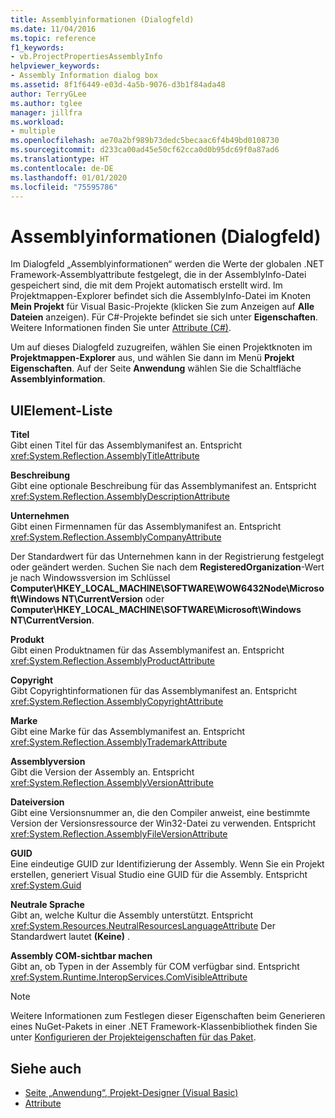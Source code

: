 ```yaml
---
title: Assemblyinformationen (Dialogfeld)
ms.date: 11/04/2016
ms.topic: reference
f1_keywords:
- vb.ProjectPropertiesAssemblyInfo
helpviewer_keywords:
- Assembly Information dialog box
ms.assetid: 8f1f6449-e03d-4a5b-9076-d3b1f84ada48
author: TerryGLee
ms.author: tglee
manager: jillfra
ms.workload:
- multiple
ms.openlocfilehash: ae70a2bf989b73dedc5becaac6f4b49bd0108730
ms.sourcegitcommit: d233ca00ad45e50cf62cca0d0b95dc69f0a87ad6
ms.translationtype: HT
ms.contentlocale: de-DE
ms.lasthandoff: 01/01/2020
ms.locfileid: "75595786"
---
```

# <a name="assembly-information-dialog-box"></a>Assemblyinformationen (Dialogfeld)

Im Dialogfeld „Assemblyinformationen“ werden die Werte der globalen .NET Framework-Assemblyattribute festgelegt, die in der AssemblyInfo-Datei gespeichert sind, die mit dem Projekt automatisch erstellt wird. Im Projektmappen-Explorer befindet sich die AssemblyInfo-Datei im Knoten **Mein Projekt** für Visual Basic-Projekte (klicken Sie zum Anzeigen auf **Alle Dateien** anzeigen). Für C#-Projekte befindet sie sich unter **Eigenschaften**. Weitere Informationen finden Sie unter [Attribute (C#)](/dotnet/csharp/programming-guide/concepts/attributes/index).

Um auf dieses Dialogfeld zuzugreifen, wählen Sie einen Projektknoten im **Projektmappen-Explorer** aus, und wählen Sie dann im Menü **Projekt** **Eigenschaften**. Auf der Seite **Anwendung** wählen Sie die Schaltfläche **Assemblyinformation**.

## <a name="uielement-list"></a>UIElement-Liste

**Titel**\
Gibt einen Titel für das Assemblymanifest an. Entspricht <xref:System.Reflection.AssemblyTitleAttribute>

**Beschreibung**\
Gibt eine optionale Beschreibung für das Assemblymanifest an. Entspricht <xref:System.Reflection.AssemblyDescriptionAttribute>

**Unternehmen**\
Gibt einen Firmennamen für das Assemblymanifest an. Entspricht <xref:System.Reflection.AssemblyCompanyAttribute>

Der Standardwert für das Unternehmen kann in der Registrierung festgelegt oder geändert werden. Suchen Sie nach dem **RegisteredOrganization**-Wert je nach Windowssversion im Schlüssel **Computer\HKEY_LOCAL_MACHINE\SOFTWARE\WOW6432Node\Microsoft\Windows NT\CurrentVersion** oder **Computer\HKEY_LOCAL_MACHINE\SOFTWARE\Microsoft\Windows NT\CurrentVersion**.

**Produkt**\
Gibt einen Produktnamen für das Assemblymanifest an. Entspricht <xref:System.Reflection.AssemblyProductAttribute>

**Copyright**\
Gibt Copyrightinformationen für das Assemblymanifest an. Entspricht <xref:System.Reflection.AssemblyCopyrightAttribute>

**Marke**\
Gibt eine Marke für das Assemblymanifest an. Entspricht <xref:System.Reflection.AssemblyTrademarkAttribute>

**Assemblyversion**\
Gibt die Version der Assembly an. Entspricht <xref:System.Reflection.AssemblyVersionAttribute>

**Dateiversion**\
Gibt eine Versionsnummer an, die den Compiler anweist, eine bestimmte Version der Versionsressource der Win32-Datei zu verwenden. Entspricht <xref:System.Reflection.AssemblyFileVersionAttribute>

**GUID**\
Eine eindeutige GUID zur Identifizierung der Assembly. Wenn Sie ein Projekt erstellen, generiert Visual Studio eine GUID für die Assembly. Entspricht <xref:System.Guid>

**Neutrale Sprache**\
Gibt an, welche Kultur die Assembly unterstützt. Entspricht <xref:System.Resources.NeutralResourcesLanguageAttribute> Der Standardwert lautet **(Keine)** .

**Assembly COM-sichtbar machen**\
Gibt an, ob Typen in der Assembly für COM verfügbar sind. Entspricht <xref:System.Runtime.InteropServices.ComVisibleAttribute>

> [!NOTE]
> Weitere Informationen zum Festlegen dieser Eigenschaften beim Generieren eines NuGet-Pakets in einer .NET Framework-Klassenbibliothek finden Sie unter [Konfigurieren der Projekteigenschaften für das Paket](/nuget/quickstart/create-and-publish-a-package-using-visual-studio-net-framework#configure-project-properties-for-the-package).

## <a name="see-also"></a>Siehe auch

- [Seite „Anwendung“, Projekt-Designer (Visual Basic)](../../ide/reference/application-page-project-designer-visual-basic.md)
- [Attribute](https://msdn.microsoft.com/Library/ae334cee-d96c-4243-a5e3-06dd7fcaf205)
